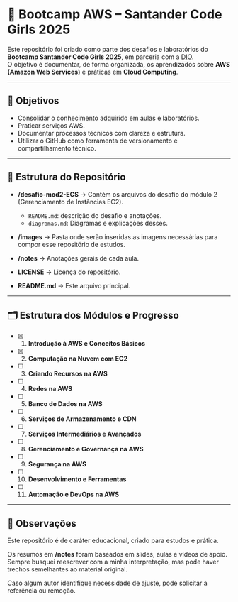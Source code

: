 # 🌸 Bootcamp AWS – Santander Code Girls 2025

Este repositório foi criado como parte dos desafios e laboratórios do **Bootcamp Santander Code Girls 2025**, em parceria com a [DIO](https://www.dio.me/).  
O objetivo é documentar, de forma organizada, os aprendizados sobre **AWS (Amazon Web Services)** e práticas em **Cloud Computing**.

---

## 🎯 Objetivos
- Consolidar o conhecimento adquirido em aulas e laboratórios.  
- Praticar serviços AWS.  
- Documentar processos técnicos com clareza e estrutura.  
- Utilizar o GitHub como ferramenta de versionamento e compartilhamento técnico.  

---

## 📂 Estrutura do Repositório

- **/desafio-mod2-ECS** → Contém os arquivos do desafio do módulo 2 (Gerenciamento de Instâncias EC2).  
  - `README.md`: descrição do desafio e anotações.  
  - `diagramas.md`: Diagramas e explicações desses.  

- **/images** → Pasta onde serão inseridas as imagens necessárias para compor esse repositório de estudos.  

- **/notes** → Anotações gerais de cada aula.  

- **LICENSE** → Licença do repositório.  

- **README.md** → Este arquivo principal.


---

## 🗂️ Estrutura dos Módulos e Progresso

- [x] 1. **Introdução à AWS e Conceitos Básicos**  
- [x] 2. **Computação na Nuvem com EC2**  
- [ ] 3. **Criando Recursos na AWS**  
- [ ] 4. **Redes na AWS**  
- [ ] 5. **Banco de Dados na AWS**  
- [ ] 6. **Serviços de Armazenamento e CDN**  
- [ ] 7. **Serviços Intermediários e Avançados**  
- [ ] 8. **Gerenciamento e Governança na AWS**  
- [ ] 9. **Segurança na AWS**  
- [ ] 10. **Desenvolvimento e Ferramentas**  
- [ ] 11. **Automação e DevOps na AWS**

---

## 📌 Observações

Este repositório é de caráter educacional, criado para estudos e prática.  

Os resumos em **/notes** foram baseados em slides, aulas e vídeos de apoio. Sempre busquei reescrever com a minha interpretação, mas pode haver trechos semelhantes ao material original. 

Caso algum autor identifique necessidade de ajuste, pode solicitar a referência ou remoção.

